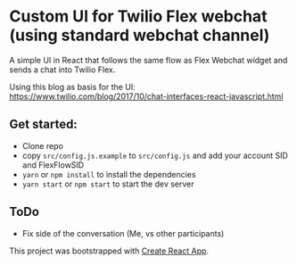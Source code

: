 
# Custom UI for Twilio Flex webchat (using standard webchat channel)
A simple UI in React that follows the same flow as Flex Webchat widget and sends a chat into Twilio Flex.

Using this blog as basis for the UI: https://www.twilio.com/blog/2017/10/chat-interfaces-react-javascript.html 

## Get started:
- Clone repo
- copy `src/config.js.example` to `src/config.js` and add your account SID and FlexFlowSID
- `yarn` or `npm install` to install the dependencies
- `yarn start` or `npm start` to start the dev server



## ToDo
- Fix side of the conversation (Me, vs other participants)


This project was bootstrapped with [Create React App](https://github.com/facebook/create-react-app).



